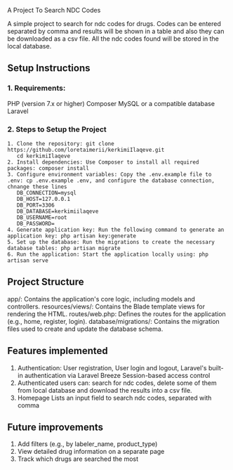 A Project To Search NDC Codes

A simple project to search for ndc codes for drugs. Codes can be entered separated by comma and results will be shown in a table and also they can be downloaded as a csv file. All the ndc codes found will be stored in the local database.

## Setup Instructions

### 1. Requirements:

PHP (version 7.x or higher)
Composer
MySQL or a compatible database
Laravel

### 2. Steps to Setup the Project

    1. Clone the repository: git clone https://github.com/loretaimerii/kerkimiIlaqeve.git
       cd kerkimiIlaqeve
    2. Install dependencies: Use Composer to install all required packages: composer install
    3. Configure environment variables: Copy the .env.example file to .env: cp .env.example .env, and configure the database connection, chnange these lines
       DB_CONNECTION=mysql
       DB_HOST=127.0.0.1
       DB_PORT=3306
       DB_DATABASE=kerkimiilaqeve
       DB_USERNAME=root
       DB_PASSWORD=
    4. Generate application key: Run the following command to generate an application key: php artisan key:generate
    5. Set up the database: Run the migrations to create the necessary database tables: php artisan migrate
    6. Run the application: Start the application locally using: php artisan serve

## Project Structure

app/: Contains the application's core logic, including models and controllers. resources/views/: Contains the Blade template views for rendering the HTML. routes/web.php: Defines the routes for the application (e.g., home, register, login). database/migrations/: Contains the migration files used to create and update the database schema.

## Features implemented

1. Authentication: User registration, User login and logout, Laravel's built-in authentication via Laravel Breeze Session-based access control
2. Authenticated users can: search for ndc codes, delete some of them from local database and download the results into a csv file.
3. Homepage Lists an input field to search ndc codes, separated with comma

## Future improvements

1. Add filters (e.g., by labeler_name, product_type)
2. View detailed drug information on a separate page
3. Track which drugs are searched the most
